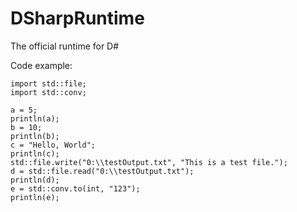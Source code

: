 # DSharpRuntime
The official runtime for D#

Code example:
```
import std::file; 
import std::conv;

a = 5;
println(a); 
b = 10; 
println(b); 
c = "Hello, World"; 
println(c); 
std::file.write("0:\\testOutput.txt", "This is a test file."); 
d = std::file.read("0:\\testOutput.txt");
println(d);
e = std::conv.to(int, "123");
println(e);
```
